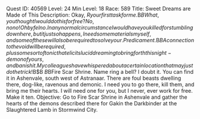 Quest ID: 40569
Level: 24
Min Level: 18
Race: 589
Title: Sweet Dreams are Made of This
Description: Okay, $R  your first task for me.$B$BWhat, you thought I would do this for free? No, no no! Oh by fel no. In any normal circumstance I would have you killed for stumbling down here, but it just so happens, I need some materials myself, and some of these will also be required to solve your. Predicament.$B$BA connection to the void will be required, plus some sort of tonic that elicits lucid dreaming to bring forth this night-demon of yours, and banish it. My colleagues have whispered about a certain location that may just do the trick!$B$B<He smirks wickedly.> $B$BFire Scar Shrine. Name ring a bell? I doubt it. You can find it in Ashenvale, south west of Astranaar. There are foul beasts dwelling there, dog-like, ravenous and demonic. I need you to go there, kill them, and bring me their hearts. I will need one for you, but I never, ever work for free. Make it ten.
Objective: Go to Fire Scar Shrine in Ashenvale and gather the hearts of the demons described there for Gakin the Darkbinder at the Slaughtered Lamb in Stormwind City.

